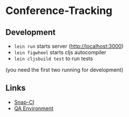 # Conference-Tracking

## Development

* `lein run` starts server ([http://localhost:3000](http://localhost:3000))
* `lein figwheel` starts cljs autocompiler 
* `lein cljsbuild test` to run tests

(you need the first two running for development)

## Links

* [Snap-CI](https://snap-ci.com/SteffiPeTaffy/conference-rating/)
* [QA Environment](http://conference-rating-qa.herokuapp.com/)

